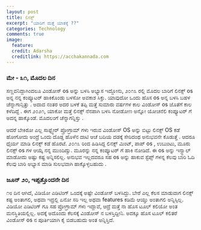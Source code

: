 ```yaml
---
layout: post
title: ಲಿನಕ್ಸ್
excerpt: "ಯಾರಿಗೆ ಮತ್ತೆ ಯಾತಕ್ಕೆ ??"
categories: Technology
comments: true
image:
  feature: 
  credit: Adarsha
  creditlink: https://acchakannada.com
---
```


### **ಮೇ - ೩೧, ಮೊದಲ ದಿನ** <br>
<p> ಸಣ್ಣವನಿದ್ದಾಗಿಂದಲೂ ವಿಂಡೋಸ್ os ಅನ್ನು  ಬಳಸಿ ಅಭ್ಯಾಸ ಇದ್ದೋನು, ೨೦೧೩ ರಲ್ಲಿ ಮೊದಲ ಬಾರಿಗೆ ಲಿನಕ್ಸ್ os  ಅನ್ನ ನನ್ನ ಕಂಪ್ಯೂಟರ್ ಹಾಕಿಕೊಂಡು ಬಳಸೋ ಅವಕಾಶ ಸಿಕ್ತು. ಯಾವುದೋ ಒಂದು ಹೊಸ os ಅನ್ನ ಬಳಸಿ ಬಹಳ ಚೆನ್ನಾಗಾನ್ಸಿತ್ತು  . ಅದಾದ ನಂತರ ಅದರ ಬಳಕೆ ತಪ್ಪಿ ಮತ್ತೆ ಸುಮಾರು ವರ್ಷಗಳ ಕಾಲ ವಿಂಡೋಸ್ os ಜೊತೆಗೆ ಕಾಲ ಕಳೆದಿದ್ದೆ . ಈಗ ೨೦೨೧, ಯಾಕೋ ಮತ್ತೆ ಲಿನಕ್ಸ್ ನೆನಪಾಗಿ ಬಳಸಿ ನೋಡೋಣ ಅನ್ನೋ ಯೋಚನೆಲಿ ಕಂಪ್ಯೂಟರ್ ಗೆ ಅದನ್ನ ಹಾಕ್ಕೊಂಡೆ. ಮೊದಲಂಗೆ ಚೆನ್ನಾಗನ್ನಿಸ್ತು . </p>

<p>
ಆದರೆ ಬೇಕಿರೋ ಎಲ್ಲ ಸಾಫ್ಟ್ವೇರ್ ಪ್ರೋಗ್ರಾಮ್ ಗಳು ಇರುವ ವಿಂಡೋಸ್ OS   ಅನ್ನು ಬಿಟ್ಟು ಲಿನಕ್ಸ್ OS  ಕಡೆ ಹೋಗೋದು ಅಂದ್ರೆ ಒಂದು ದೊಡ್ಡ ಹೊಳೆನ ದಾಟಿ ಆಚೆ ಬದಿಯ ದಡಕ್ಕೆ ಸೇರಿದಂಥ ಅನುಭವನೇ ಕೊಡುತ್ತೆ . ಆದರೂ ಧೈರ್ಯ ಮಾಡಿ ಲಿನಕ್ಸ್ ಕಡೆ ಹೊರಟೆ. 
೨೦೧೩ ರಿಂದ ಹಿಡಿಸಿದ್ದ ಲಿನಕ್ಸ್ ಮಿಂಟ್, ಪಾಪ್ os , ಉಬುಂಟು, ಮೂರು ಲಿನಕ್ಸ್ os ಗಳ ಆಯ್ಕೆ ನನ್ನ ಮುಂದಿದ್ವು. ಮೂರನ್ನು ನನ್ನ ಕಂಪ್ಯೂಟರ್ ಗೆ ಹಾಕಿ ನೋಡಿದೆ. ಈ os ಅನ್ನು ಇನ್ಸ್ಟಾಲ್ ಮಾಡೋದು ಅಷ್ಟು ಕಷ್ಟ ಅನ್ನಿಸಲಿಲ್ಲ. ಅನುಭವ ಇಲ್ಲದವರೂ ಸಹ os ಅನ್ನು ಹಾಕುವ ಸ್ಟೆಪ್ಸ್ ಗಳನ್ನ ಕೆಲವು ಬಾರಿ ಓದಿ ಕೆಲವು ಬಾರಿ ಅಭ್ಯಾಸ ಮಾಡಿ ಸುಲಭವಾಗಿ ಹಾಕ್ಕೊಳ್ಳಬಹುದು . 
</p>

### **ಜೂನ್ ೨೦, ಇಪ್ಪತ್ತೊಂದನೇ ದಿನ** <br>
<p> ೧೮ ದಿನ ಆಗಿದೆ, ವಿಡಿಯೋ ಎಡಿಟಿಂಗ್ ಒಂದಕ್ಕೆ ಅಷ್ಟೇ ವಿಂಡೋಸ್ ಬಳಸಿದ್ದು. ಬೇರೆ ಎಲ್ಲ ಕೆಲಸ ಮಾಡುವಾಗ ಲಿನಕ್ಸ್ ಕಷ್ಟ ಅಂತಾಗಲಿ, ಅಥವಾ ಇದ್ರಲ್ಲಿ ಏನೋ ಸರಿ ಇಲ್ಲ ಅಥವಾ features ಕಡಿಮೆ ಆಯ್ತು ಅಂತಾಗಲಿ ಅನ್ನಿಸ್ಸಿಲ್ಲ. ವಿಡಿಯೋ ಎಡಿಟಿಂಗ್ ಗೂ ಸಹ ಪ್ರೋಗ್ರಾಮ್ ಗಳು ಇದ್ದಾವೆ, ಆದ್ರೆ ಮತ್ತೆ ನಾ ಹೊಸ ಟೂಲ್ ಕಲಿಯೋ ಅಂತ ಮನಸ್ಥಿತಿಯಲ್ಲಿಲ್ಲ. ಅದಕ್ಕೆ ಅದೊಂದು ಕೆಲಸಕ್ಕೆ ವಿಂಡೋಸ್ ನ ಬಳಸ್ತಿದ್ದೀನಿ. ಅದಕ್ಕೂ ಹೊಸ ಟೂಲ್ ಕಲಿತರೆ ವಿಂಡೋಸ್ os  ನ ಪೂರ್ತಿಯಾಗಿ ಕೈ ಬಿಡಬಹುದು  ಅಂತ ಅನ್ನಿಸ್ತಿದೆ. </p>